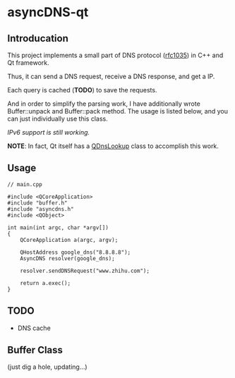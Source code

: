 # asyncDNS-qt

## Introducation

This project implements a small part of DNS protocol ([rfc1035](https://www.ietf.org/rfc/rfc1035.txt)) in C++ and Qt framework.

Thus, it can send a DNS request, receive a DNS response, and get a IP.

Each query is cached (__TODO__) to save the requests.

And in order to simplify the parsing work, I have additionally wrote Buffer::unpack and Buffer::pack method. The usage is listed below, and you can just individually use this class.

_IPv6 support is still working._

__NOTE__: In fact, Qt itself has a [QDnsLookup](http://doc.qt.io/qt-5/qdnslookup.html) class to accomplish this work.


## Usage


```
// main.cpp

#include <QCoreApplication>
#include "buffer.h"
#include "asyncdns.h"
#include <QObject>

int main(int argc, char *argv[])
{
    QCoreApplication a(argc, argv);

    QHostAddress google_dns("8.8.8.8");
    AsyncDNS resolver(google_dns);

    resolver.sendDNSRequest("www.zhihu.com");

    return a.exec();
}
```

## TODO

- DNS cache

## Buffer Class

(just dig a hole, updating...)
